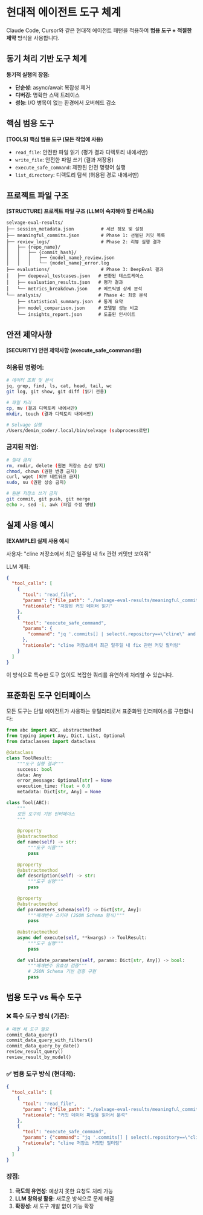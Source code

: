 # 현대적 에이전트 도구 체계

Claude Code, Cursor와 같은 현대적 에이전트 패턴을 적용하여 **범용 도구 + 적절한 제약** 방식을 사용합니다.

## 동기 처리 기반 도구 체계

**동기적 실행의 장점:**
- **단순성**: async/await 복잡성 제거
- **디버깅**: 명확한 스택 트레이스
- **성능**: I/O 병목이 없는 환경에서 오버헤드 감소

## 핵심 범용 도구

**[TOOLS] 핵심 범용 도구 (모든 작업에 사용)**
- `read_file`: 안전한 파일 읽기 (평가 결과 디렉토리 내에서만)
- `write_file`: 안전한 파일 쓰기 (결과 저장용)
- `execute_safe_command`: 제한된 안전 명령어 실행
- `list_directory`: 디렉토리 탐색 (허용된 경로 내에서만)

## 프로젝트 파일 구조

**[STRUCTURE] 프로젝트 파일 구조 (LLM이 숙지해야 할 컨텍스트)**
```
selvage-eval-results/
├── session_metadata.json          # 세션 정보 및 설정
├── meaningful_commits.json        # Phase 1: 선별된 커밋 목록
├── review_logs/                   # Phase 2: 리뷰 실행 결과
│   ├── {repo_name}/
│   │   ├── {commit_hash}/
│   │   │   ├── {model_name}_review.json
│   │   │   └── {model_name}_error.log
├── evaluations/                   # Phase 3: DeepEval 결과
│   ├── deepeval_testcases.json   # 변환된 테스트케이스
│   ├── evaluation_results.json   # 평가 결과
│   └── metrics_breakdown.json    # 메트릭별 상세 분석
└── analysis/                     # Phase 4: 최종 분석
    ├── statistical_summary.json  # 통계 요약
    ├── model_comparison.json     # 모델별 성능 비교
    └── insights_report.json      # 도출된 인사이트
```

## 안전 제약사항

**[SECURITY] 안전 제약사항 (execute_safe_command용)**

### 허용된 명령어:
```bash
# 데이터 조회 및 분석
jq, grep, find, ls, cat, head, tail, wc
git log, git show, git diff (읽기 전용)

# 파일 처리
cp, mv (결과 디렉토리 내에서만)
mkdir, touch (결과 디렉토리 내에서만)

# Selvage 실행
/Users/demin_coder/.local/bin/selvage (subprocess로만)
```

### 금지된 작업:
```bash
# 절대 금지
rm, rmdir, delete (원본 저장소 손상 방지)
chmod, chown (권한 변경 금지)
curl, wget (외부 네트워크 금지)
sudo, su (권한 상승 금지)

# 원본 저장소 쓰기 금지
git commit, git push, git merge
echo >, sed -i, awk (파일 수정 명령)
```

## 실제 사용 예시

**[EXAMPLE] 실제 사용 예시**

사용자: "cline 저장소에서 최근 일주일 내 fix 관련 커밋만 보여줘"

LLM 계획:
```json
{
  "tool_calls": [
    {
      "tool": "read_file",
      "params": {"file_path": "./selvage-eval-results/meaningful_commits.json"},
      "rationale": "저장된 커밋 데이터 읽기"
    },
    {
      "tool": "execute_safe_command", 
      "params": {
        "command": "jq '.commits[] | select(.repository==\"cline\" and (.message | contains(\"fix\")) and (.date | fromdateiso8601 > (now - 7*24*3600)))' ./selvage-eval-results/meaningful_commits.json"
      },
      "rationale": "cline 저장소에서 최근 일주일 내 fix 관련 커밋 필터링"
    }
  ]
}
```

이 방식으로 특수한 도구 없이도 복잡한 쿼리를 유연하게 처리할 수 있습니다.

## 표준화된 도구 인터페이스

모든 도구는 단일 에이전트가 사용하는 유틸리티로서 표준화된 인터페이스를 구현합니다:

```python
from abc import ABC, abstractmethod
from typing import Any, Dict, List, Optional
from dataclasses import dataclass

@dataclass
class ToolResult:
    """도구 실행 결과"""
    success: bool
    data: Any
    error_message: Optional[str] = None
    execution_time: float = 0.0
    metadata: Dict[str, Any] = None

class Tool(ABC):
    """
    모든 도구의 기본 인터페이스
    """
    
    @property
    @abstractmethod
    def name(self) -> str:
        """도구 이름"""
        pass
    
    @property 
    @abstractmethod
    def description(self) -> str:
        """도구 설명"""
        pass
    
    @property
    @abstractmethod
    def parameters_schema(self) -> Dict[str, Any]:
        """매개변수 스키마 (JSON Schema 형식)"""
        pass
    
    @abstractmethod
    async def execute(self, **kwargs) -> ToolResult:
        """도구 실행"""
        pass
    
    def validate_parameters(self, params: Dict[str, Any]) -> bool:
        """매개변수 유효성 검증"""
        # JSON Schema 기반 검증 구현
        pass
```

## 범용 도구 vs 특수 도구

### ❌ 특수 도구 방식 (기존):
```python
# 매번 새 도구 필요
commit_data_query()
commit_data_query_with_filters()
commit_data_query_by_date()
review_result_query()
review_result_by_model()
```

### ✅ 범용 도구 방식 (현대적):
```json
{
  "tool_calls": [
    {
      "tool": "read_file", 
      "params": {"file_path": "./selvage-eval-results/meaningful_commits.json"},
      "rationale": "커밋 데이터 파일을 읽어서 분석"
    },
    {
      "tool": "execute_safe_command",
      "params": {"command": "jq '.commits[] | select(.repository==\"cline\")' meaningful_commits.json"},
      "rationale": "cline 저장소 커밋만 필터링"
    }
  ]
}
```

### 장점:
1. **극도의 유연성**: 예상치 못한 요청도 처리 가능
2. **LLM 창의성 활용**: 새로운 방식으로 문제 해결
3. **확장성**: 새 도구 개발 없이 기능 확장